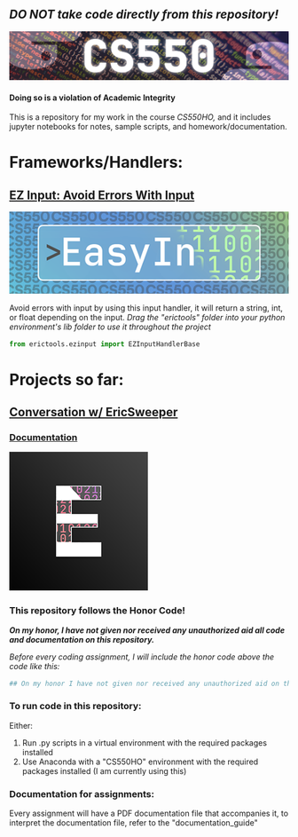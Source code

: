 ## *DO NOT take code directly from this repository!*
![CS550ClassBanner](media/CS550Banner.png)
#### Doing so is a violation of Academic Integrity

This is a repository for my work in the course *CS550HO,* and it includes jupyter notebooks for notes, sample scripts, and homework/documentation.

# Frameworks/Handlers:
## [EZ Input: Avoid Errors With Input](erictools/ezinput.py)
![EasyIn](media/easyin.png)

Avoid errors with input by using this input handler, it will return a string, int, or float depending on the input.
*Drag the "erictools" folder into your python environment's lib folder to use it throughout the project* 
```python
from erictools.ezinput import EZInputHandlerBase
```

# Projects so far:
## [Conversation w/ EricSweeper](homework/class_2/conversation.py)
### [Documentation](homework/class_2/conversationpydoc.pdf)
![Ericsweeper](media/Ericsweeper_thumb.png)


### This repository follows the Honor Code!

**_On my honor, I have not given nor received any unauthorized aid all code and documentation on this repository._**

*Before every coding assignment, I will include the honor code above the code like this:*

```python
## On my honor I have not given nor received any unauthorized aid on this assignment/exam.
```

### To run code in this repository:
Either:

1. Run .py scripts in a virtual environment with the required packages installed
2. Use Anaconda with a "CS550HO" environment with the required packages installed (I am currently using this)

### Documentation for assignments:
Every assignment will have a PDF documentation file that accompanies it, to interpret the documentation file, refer to the "documentation_guide"
